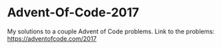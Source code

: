 # Advent-Of-Code-2017
My solutions to a couple Advent of Code problems. Link to the problems: https://adventofcode.com/2017 
